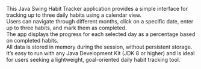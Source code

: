 This Java Swing Habit Tracker application provides a simple interface for tracking up to three daily habits using a calendar view.<br> Users can navigate through different months, click on a specific date, enter up to three habits, and mark them as completed.<br> The app displays the progress for each selected day as a percentage based on completed habits.<br> All data is stored in memory during the session, without persistent storage. It’s easy to run with any Java Development Kit (JDK 8 or higher) and is ideal for users seeking a lightweight, goal-oriented daily habit tracking tool.
